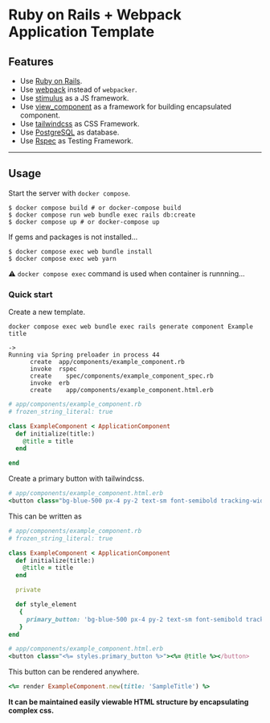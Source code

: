 # Ruby on Rails + Webpack Application Template

## Features
- Use [Ruby on Rails](https://rubyonrails.org/).
- Use [webpack](https://webpack.js.org/) instead of `webpacker`.
- Use [stimulus](https://stimulus.hotwire.dev/) as a JS framework.
- Use [view_component](https://github.com/github/view_component) as a framework for building encapsulated component.
- Use [tailwindcss](https://tailwindcss.com/) as CSS Framework.
- Use [PostgreSQL](https://www.postgresql.org/) as database.
- Use [Rspec](https://github.com/rspec/rspec-rails) as Testing Framework.

---

## Usage

Start the server with `docker compose`.

```
$ docker compose build # or docker-compose build
$ docker compose run web bundle exec rails db:create
$ docker compose up # or docker-compose up
```

If gems and packages is not installed...

```
$ docker compose exec web bundle install
$ docker compose exec web yarn
```
⚠️ `docker compose exec` command is used when container is runnning...

### Quick start
Create a new template.
```
docker compose exec web bundle exec rails generate component Example title

->
Running via Spring preloader in process 44
      create  app/components/example_component.rb
      invoke  rspec
      create    spec/components/example_component_spec.rb
      invoke  erb
      create    app/components/example_component.html.erb
```

```rb
# app/components/example_component.rb
# frozen_string_literal: true

class ExampleComponent < ApplicationComponent
  def initialize(title:)
    @title = title
  end

end
```

Create a primary button with tailwindcss.
```rb
# app/components/example_component.html.erb
<button class="bg-blue-500 px-4 py-2 text-sm font-semibold tracking-wider text-white rounded hover:bg-blue-600"><%= @title %></button>
```

This can be written as 
```rb
# app/components/example_component.rb
# frozen_string_literal: true

class ExampleComponent < ApplicationComponent
  def initialize(title:)
    @title = title
  end

  private

  def style_element
   {
     primary_button: 'bg-blue-500 px-4 py-2 text-sm font-semibold tracking-wider text-white rounded hover:bg-blue-600'
   }
end

# app/components/example_component.html.erb
<button class="<%= styles.primary_button %>"><%= @title %></button>
```

This button can be rendered anywhere.
```rb
<%= render ExampleComponent.new(title: 'SampleTitle') %>
```

**It can be maintained easily viewable HTML structure by encapsulating complex css.**












